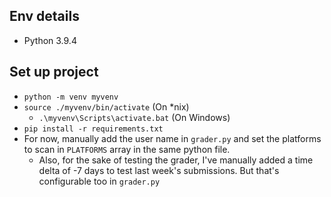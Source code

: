 ## Env details
- Python 3.9.4

## Set up project
- `python -m venv myvenv`
- `source ./myvenv/bin/activate` (On *nix)
    - `.\myvenv\Scripts\activate.bat` (On Windows)
- `pip install -r requirements.txt`
- For now, manually add the user name in `grader.py` and set the platforms to scan in `PLATFORMS` array in the same python file.
    - Also, for the sake of testing the grader, I've manually added a time delta of -7 days to test last week's submissions. But that's configurable too in `grader.py`